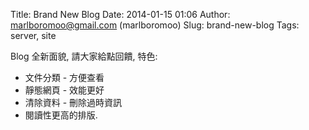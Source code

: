 Title: Brand New Blog
Date: 2014-01-15 01:06
Author: marlboromoo@gmail.com (marlboromoo)
Slug: brand-new-blog
Tags: server, site

Blog 全新面貌, 請大家給點回饋, 特色:

 * 文件分類 - 方便查看
 * 靜態網頁 - 效能更好
 * 清除資料 - 刪除過時資訊
 * 閱讀性更高的排版.

